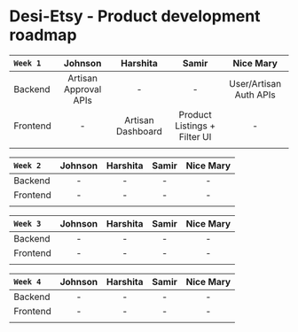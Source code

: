 # Desi-Etsy - Product development roadmap

| `Week 1` |        Johnson        |     Harshita      |            Samir             |       Nice Mary        |
| :------- | :-------------------: | :---------------: | :--------------------------: | :--------------------: |
| Backend  | Artisan Approval APIs |         -         |              -               | User/Artisan Auth APIs |
| Frontend |           -           | Artisan Dashboard | Product Listings + Filter UI |           -            |
|          |                       |                   |                              |                        |

| `Week 2` | Johnson | Harshita | Samir | Nice Mary |
| :------- | :-----: | :------: | :---: | :-------: |
| Backend  |    -    |    -     |   -   |     -     |
| Frontend |    -    |    -     |   -   |     -     |
|          |         |          |       |           |

| `Week 3` | Johnson | Harshita | Samir | Nice Mary |
| :------- | :-----: | :------: | :---: | :-------: |
| Backend  |    -    |    -     |   -   |     -     |
| Frontend |    -    |    -     |   -   |     -     |
|          |         |          |       |           |

| `Week 4` | Johnson | Harshita | Samir | Nice Mary |
| :------- | :-----: | :------: | :---: | :-------: |
| Backend  |    -    |    -     |   -   |     -     |
| Frontend |    -    |    -     |   -   |     -     |
|          |         |          |       |           |
